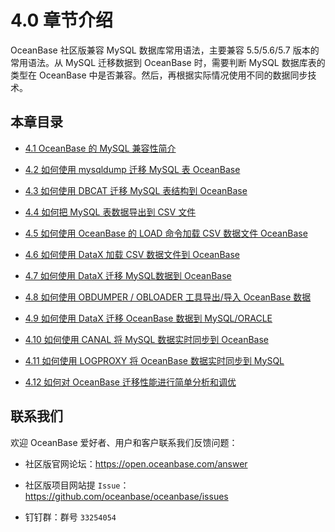 # 4.0 章节介绍

OceanBase 社区版兼容 MySQL 数据库常用语法，主要兼容 5.5/5.6/5.7 版本的常用语法。从 MySQL 迁移数据到 OceanBase 时，需要判断 MySQL 数据库表的类型在 OceanBase 中是否兼容。然后，再根据实际情况使用不同的数据同步技术。

## 本章目录

* [4.1 OceanBase 的 MySQL 兼容性简介](2.4-1-mysql-compatibility-of-oceanbase.md)

* [4.2 如何使用 mysqldump 迁移 MySQL 表 OceanBase](3.4-2.md)

* [4.3 如何使用 DBCAT 迁移 MySQL 表结构到 OceanBase](4.4-3-how-to-use-dbcat-to-migrate-mysql-table-structures.md)

* [4.4 如何把 MySQL 表数据导出到 CSV 文件](5.4-4-how-to-export-data-from-a-mysql-table-to.md)

* [4.5 如何使用 OceanBase 的 LOAD 命令加载 CSV 数据文件 OceanBase](6.4-5-how-to-use-the-load-command-of-oceanbase-to.md)

* [4.6 如何使用 DataX 加载 CSV 数据文件到 OceanBase](7.4-6-how-to-use-datax-to-load-csv-data-files.md)

* [4.7 如何使用 DataX 迁移 MySQL数据到 OceanBase](8.4-7-migrate-mysql-data-to-oceanbase-by-using-datax.md)

* [4.8 如何使用 OBDUMPER / OBLOADER 工具导出/导入 OceanBase 数据](9.4-8-how-to-use-obdumper-obloader-to-export-import.md)

* [4.9 如何使用 DataX 迁移 OceanBase 数据到 MySQL/ORACLE](10.4-9-how-to-migrate-data-from-oceanbase-to-mysql-or.md)

* [4.10 如何使用 CANAL 将 MySQL 数据实时同步到 OceanBase](11.4-10-how-to-use-canal-to-synchronize-mysql-data-to.md)

* [4.11 如何使用 LOGPROXY 将 OceanBase 数据实时同步到 MySQL](12.4-11-how-to-use-logproxy-to-synchronize-ob-data-to.md)

* [4.12 如何对 OceanBase 迁移性能进行简单分析和调优](13.4-12-how-to-analyze-and-optimize-the-performance-of-oceanbase.md)

## 联系我们

欢迎 OceanBase 爱好者、用户和客户联系我们反馈问题：

* 社区版官网论坛：<https://open.oceanbase.com/answer>

* 社区版项目网站提 `Issue`：<https://github.com/oceanbase/oceanbase/issues>

* 钉钉群：群号 `33254054`
